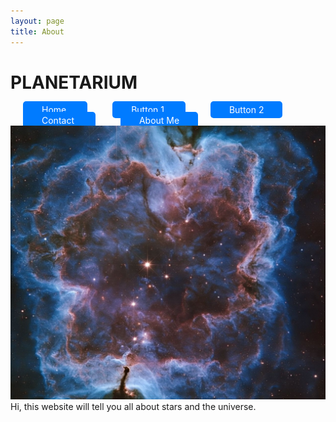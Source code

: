 ```yaml
---
layout: page
title: About
---
```


# PLANETARIUM
<style>
  .my-button {
    background: #007bff;
    color: #fff;
    padding: 5px 30px;
    border-radius: 5px;
    text-decoration: none;
    margin: 20px
  }
</style>
<a href="/home/" class="my-button">   Home   </a> <a href="/button1/" class="my-button" > Button 1 </a> <a href="/button2/" class="my-button"> Button 2 </a> <a href="/contact/" class="my-button"> Contact </a> <a href="/about/" class="my-button"> About Me </a>
![back](background.jpg)
Hi, this website will tell you all about stars and the universe.
